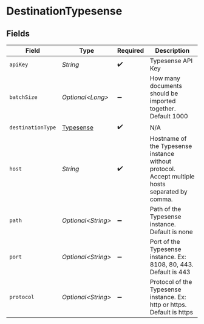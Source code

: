 # DestinationTypesense


## Fields

| Field                                                                                          | Type                                                                                           | Required                                                                                       | Description                                                                                    |
| ---------------------------------------------------------------------------------------------- | ---------------------------------------------------------------------------------------------- | ---------------------------------------------------------------------------------------------- | ---------------------------------------------------------------------------------------------- |
| `apiKey`                                                                                       | *String*                                                                                       | :heavy_check_mark:                                                                             | Typesense API Key                                                                              |
| `batchSize`                                                                                    | *Optional\<Long>*                                                                              | :heavy_minus_sign:                                                                             | How many documents should be imported together. Default 1000                                   |
| `destinationType`                                                                              | [Typesense](../../models/shared/Typesense.md)                                                  | :heavy_check_mark:                                                                             | N/A                                                                                            |
| `host`                                                                                         | *String*                                                                                       | :heavy_check_mark:                                                                             | Hostname of the Typesense instance without protocol. Accept multiple hosts separated by comma. |
| `path`                                                                                         | *Optional\<String>*                                                                            | :heavy_minus_sign:                                                                             | Path of the Typesense instance. Default is none                                                |
| `port`                                                                                         | *Optional\<String>*                                                                            | :heavy_minus_sign:                                                                             | Port of the Typesense instance. Ex: 8108, 80, 443. Default is 443                              |
| `protocol`                                                                                     | *Optional\<String>*                                                                            | :heavy_minus_sign:                                                                             | Protocol of the Typesense instance. Ex: http or https. Default is https                        |